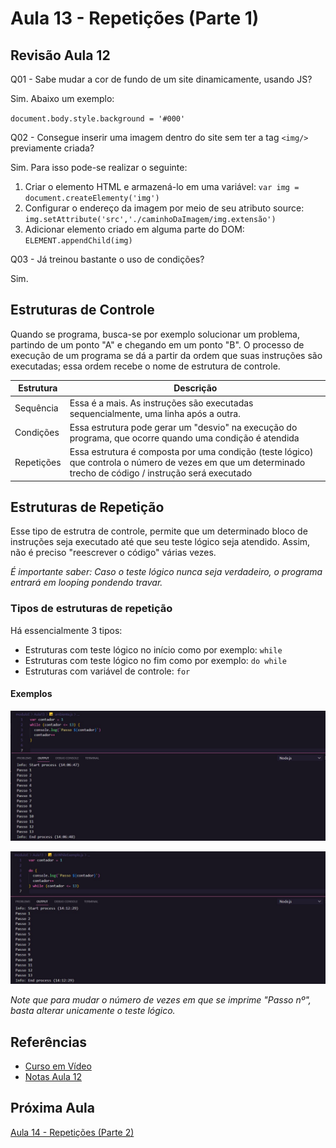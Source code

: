 # Aula 13 - Repetições (Parte 1)

## Revisão Aula 12

Q01 - Sabe mudar a cor de fundo de um site dinamicamente, usando JS?

Sim. Abaixo um exemplo:

`document.body.style.background = '#000'`

Q02 - Consegue inserir uma imagem dentro do site sem ter a tag `<img/>` previamente criada?

Sim. Para isso pode-se realizar o seguinte:

1. Criar o elemento HTML e armazená-lo em uma variável: `var img = document.createElementy('img')`
2. Configurar o endereço da imagem por meio de seu atributo source: `img.setAttribute('src','./caminhoDaImagem/img.extensão')`
3. Adicionar elemento criado em alguma parte do DOM: `ELEMENT.appendChild(img)`

Q03 - Já treinou bastante o uso de condições?

Sim.

## Estruturas de Controle

Quando se programa, busca-se por exemplo solucionar um problema, partindo de um ponto "A" e chegando em um ponto "B". O processo de execução de um programa se dá a partir da ordem que suas instruções são executadas; essa ordem recebe o nome de estrutura de controle.

| Estrutura  | Descrição                                                                                                                                                  |
| ---------- | ---------------------------------------------------------------------------------------------------------------------------------------------------------- |
| Sequência  | Essa é a mais. As instruções são executadas sequencialmente, uma linha após a outra.                                                                       |
| Condições  | Essa estrutura pode gerar um "desvio" na execução do programa, que ocorre quando uma condição é atendida                                                   |
| Repetições | Essa estrutura é composta por uma condição (teste lógico) que controla o número de vezes em que um determinado trecho de código / instrução será executado |

## Estruturas de Repetição

Esse tipo de estrutra de controle, permite que um determinado bloco de instruções seja executado até que seu teste lógico seja atendido. Assim, não é preciso "reescrever o código" várias vezes.

_É importante saber: Caso o teste lógico nunca seja verdadeiro, o programa entrará em looping pondendo travar._

### Tipos de estruturas de repetição

Há essencialmente 3 tipos:

- Estruturas com teste lógico no início como por exemplo: `while`
- Estruturas com teste lógico no fim como por exemplo: `do while`
- Estruturas com variável de controle: `for`

#### Exemplos

![Exemplo while](./ex01.jpg)

![Exemplo do while](ex02.jpg)

_Note que para mudar o número de vezes em que se imprime "Passo nº", basta alterar unicamente o teste lógico._

## Referências

- [Curso em Vídeo](https://www.youtube.com/c/CursoemV%C3%ADdeo)
- [Notas Aula 12](../../moduloD/Aula12/)

## Próxima Aula

[Aula 14 - Repetições (Parte 2)](../moduloE/Aula14/)
